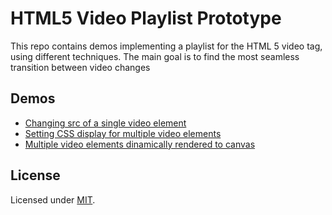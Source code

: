 # HTML5 Video Playlist Prototype

This repo contains demos implementing a playlist for the HTML 5 video tag, using different techniques. The main goal is to find the most seamless transition between video changes

## Demos

- [Changing src of a single video element](https://totymedli.github.io/html5-video-playlist-prototype/video-element-src-demo.html)
- [Setting CSS display for multiple video elements](https://totymedli.github.io/html5-video-playlist-prototype/video-element-display-demo.html)
- [Multiple video elements dinamically rendered to canvas](https://totymedli.github.io/html5-video-playlist-prototype/canvas-demo.html)

## License

Licensed under [MIT](https://github.com/totymedli/html5-video-playlist-prototype/blob/master/LICENSE).
